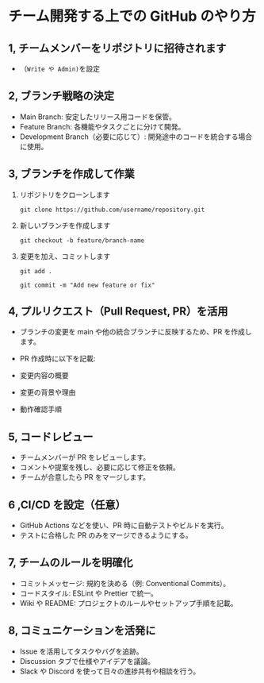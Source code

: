 # チーム開発する上での GitHub のやり方

## 1, チームメンバーをリポジトリに招待されます

- （`Write や Admin)`を設定

## 2, ブランチ戦略の決定

- Main Branch: 安定したリリース用コードを保管。
- Feature Branch: 各機能やタスクごとに分けて開発。
- Development Branch（必要に応じて）: 開発途中のコードを統合する場合に使用。

## 3, ブランチを作成して作業

1.  リポジトリをクローンします

    ```
    git clone https://github.com/username/repository.git

    ```

2.  新しいブランチを作成します

    ```
    git checkout -b feature/branch-name

    ```

3.  変更を加え、コミットします

    ```
    git add .

    git commit -m "Add new feature or fix"

    ```

## 4, プルリクエスト（Pull Request, PR）を活用

- ブランチの変更を main や他の統合ブランチに反映するため、PR を作成します。

- PR 作成時に以下を記載:
- 変更内容の概要
- 変更の背景や理由
- 動作確認手順

## 5, コードレビュー

- チームメンバーが PR をレビューします。
- コメントや提案を残し、必要に応じて修正を依頼。
- チームが合意したら PR をマージします。

## 6 ,CI/CD を設定（任意）

- GitHub Actions などを使い、PR 時に自動テストやビルドを実行。
- テストに合格した PR のみをマージできるようにする。

## 7, チームのルールを明確化

- コミットメッセージ: 規約を決める（例: Conventional Commits）。
- コードスタイル: ESLint や Prettier で統一。
- Wiki や README: プロジェクトのルールやセットアップ手順を記載。

## 8, コミュニケーションを活発に

- Issue を活用してタスクやバグを追跡。
- Discussion タブで仕様やアイデアを議論。
- Slack や Discord を使って日々の進捗共有や相談を行う。
